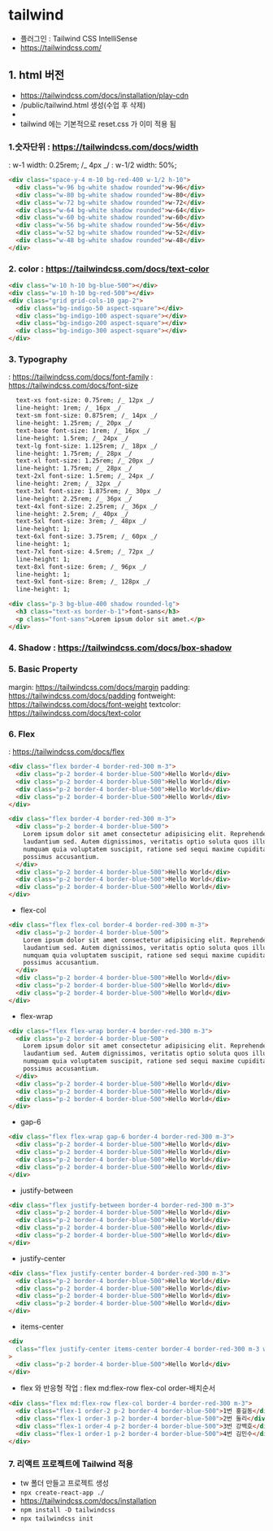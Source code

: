 # tailwind

- 플러그인 : Tailwind CSS IntelliSense
- https://tailwindcss.com/

## 1. html 버전

- https://tailwindcss.com/docs/installation/play-cdn
- /public/tailwind.html 생성(수업 후 삭제)
- <script src="https://cdn.tailwindcss.com"></script>
- tailwind 에는 기본적으로 reset.css 가 이미 적용 됨

### 1.숫자단위 : https://tailwindcss.com/docs/width

: w-1 width: 0.25rem; /_ 4px _/
: w-1/2 width: 50%;

```html
<div class="space-y-4 m-10 bg-red-400 w-1/2 h-10">
  <div class="w-96 bg-white shadow rounded">w-96</div>
  <div class="w-80 bg-white shadow rounded">w-80</div>
  <div class="w-72 bg-white shadow rounded">w-72</div>
  <div class="w-64 bg-white shadow rounded">w-64</div>
  <div class="w-60 bg-white shadow rounded">w-60</div>
  <div class="w-56 bg-white shadow rounded">w-56</div>
  <div class="w-52 bg-white shadow rounded">w-52</div>
  <div class="w-48 bg-white shadow rounded">w-48</div>
</div>
```

### 2. color : https://tailwindcss.com/docs/text-color

```html
<div class="w-10 h-10 bg-blue-500"></div>
<div class="w-10 h-10 bg-red-500"></div>
<div class="grid grid-cols-10 gap-2">
  <div class="bg-indigo-50 aspect-square"></div>
  <div class="bg-indigo-100 aspect-square"></div>
  <div class="bg-indigo-200 aspect-square"></div>
  <div class="bg-indigo-300 aspect-square"></div>
</div>
```

### 3. Typography

: https://tailwindcss.com/docs/font-family
: https://tailwindcss.com/docs/font-size

```txt
  text-xs font-size: 0.75rem; /_ 12px _/
  line-height: 1rem; /_ 16px _/
  text-sm font-size: 0.875rem; /_ 14px _/
  line-height: 1.25rem; /_ 20px _/
  text-base font-size: 1rem; /_ 16px _/
  line-height: 1.5rem; /_ 24px _/
  text-lg font-size: 1.125rem; /_ 18px _/
  line-height: 1.75rem; /_ 28px _/
  text-xl font-size: 1.25rem; /_ 20px _/
  line-height: 1.75rem; /_ 28px _/
  text-2xl font-size: 1.5rem; /_ 24px _/
  line-height: 2rem; /_ 32px _/
  text-3xl font-size: 1.875rem; /_ 30px _/
  line-height: 2.25rem; /_ 36px _/
  text-4xl font-size: 2.25rem; /_ 36px _/
  line-height: 2.5rem; /_ 40px _/
  text-5xl font-size: 3rem; /_ 48px _/
  line-height: 1;
  text-6xl font-size: 3.75rem; /_ 60px _/
  line-height: 1;
  text-7xl font-size: 4.5rem; /_ 72px _/
  line-height: 1;
  text-8xl font-size: 6rem; /_ 96px _/
  line-height: 1;
  text-9xl font-size: 8rem; /_ 128px _/
  line-height: 1;
```

```html
<div class="p-3 bg-blue-400 shadow rounded-lg">
  <h3 class="text-xs border-b-1">font-sans</h3>
  <p class="font-sans">Lorem ipsum dolor sit amet.</p>
</div>
```

### 4. Shadow : https://tailwindcss.com/docs/box-shadow

### 5. Basic Property

margin: https://tailwindcss.com/docs/margin
padding: https://tailwindcss.com/docs/padding
fontweight: https://tailwindcss.com/docs/font-weight
textcolor: https://tailwindcss.com/docs/text-color

### 6. Flex

: https://tailwindcss.com/docs/flex

```html
<div class="flex border-4 border-red-300 m-3">
  <div class="p-2 border-4 border-blue-500">Hello World</div>
  <div class="p-2 border-4 border-blue-500">Hello World</div>
  <div class="p-2 border-4 border-blue-500">Hello World</div>
  <div class="p-2 border-4 border-blue-500">Hello World</div>
</div>
```

```html
<div class="flex border-4 border-red-300 m-3">
  <div class="p-2 border-4 border-blue-500">
    Lorem ipsum dolor sit amet consectetur adipisicing elit. Reprehenderit,
    laudantium sed. Autem dignissimos, veritatis optio soluta quos illum, unde
    numquam quia voluptatem suscipit, ratione sed sequi maxime cupiditate
    possimus accusantium.
  </div>
  <div class="p-2 border-4 border-blue-500">Hello World</div>
  <div class="p-2 border-4 border-blue-500">Hello World</div>
  <div class="p-2 border-4 border-blue-500">Hello World</div>
</div>
```

- flex-col

```html
<div class="flex flex-col border-4 border-red-300 m-3">
  <div class="p-2 border-4 border-blue-500">
    Lorem ipsum dolor sit amet consectetur adipisicing elit. Reprehenderit,
    laudantium sed. Autem dignissimos, veritatis optio soluta quos illum, unde
    numquam quia voluptatem suscipit, ratione sed sequi maxime cupiditate
    possimus accusantium.
  </div>
  <div class="p-2 border-4 border-blue-500">Hello World</div>
  <div class="p-2 border-4 border-blue-500">Hello World</div>
  <div class="p-2 border-4 border-blue-500">Hello World</div>
</div>
```

- flex-wrap

```html
<div class="flex flex-wrap border-4 border-red-300 m-3">
  <div class="p-2 border-4 border-blue-500">
    Lorem ipsum dolor sit amet consectetur adipisicing elit. Reprehenderit,
    laudantium sed. Autem dignissimos, veritatis optio soluta quos illum, unde
    numquam quia voluptatem suscipit, ratione sed sequi maxime cupiditate
    possimus accusantium.
  </div>
  <div class="p-2 border-4 border-blue-500">Hello World</div>
  <div class="p-2 border-4 border-blue-500">Hello World</div>
  <div class="p-2 border-4 border-blue-500">Hello World</div>
</div>
```

- gap-6

```html
<div class="flex flex-wrap gap-6 border-4 border-red-300 m-3">
  <div class="p-2 border-4 border-blue-500">Hello World</div>
  <div class="p-2 border-4 border-blue-500">Hello World</div>
  <div class="p-2 border-4 border-blue-500">Hello World</div>
  <div class="p-2 border-4 border-blue-500">Hello World</div>
</div>
```

- justify-between

```html
<div class="flex justify-between border-4 border-red-300 m-3">
  <div class="p-2 border-4 border-blue-500">Hello World</div>
  <div class="p-2 border-4 border-blue-500">Hello World</div>
  <div class="p-2 border-4 border-blue-500">Hello World</div>
  <div class="p-2 border-4 border-blue-500">Hello World</div>
</div>
```

- justify-center

```html
<div class="flex justify-center border-4 border-red-300 m-3">
  <div class="p-2 border-4 border-blue-500">Hello World</div>
  <div class="p-2 border-4 border-blue-500">Hello World</div>
  <div class="p-2 border-4 border-blue-500">Hello World</div>
  <div class="p-2 border-4 border-blue-500">Hello World</div>
</div>
```

- items-center

```html
<div
  class="flex justify-center items-center border-4 border-red-300 m-3 w-80 h-80"
>
  <div class="p-2 border-4 border-blue-500">Hello World</div>
</div>
```

- flex 와 반응형 작업
  : flex md:flex-row flex-col order-배치순서

```html
<div class="flex md:flex-row flex-col border-4 border-red-300 m-3">
  <div class="flex-1 order-2 p-2 border-4 border-blue-500">1번 홍길동</div>
  <div class="flex-1 order-3 p-2 border-4 border-blue-500">2번 둘리</div>
  <div class="flex-1 order-4 p-2 border-4 border-blue-500">3번 강백호</div>
  <div class="flex-1 order-1 p-2 border-4 border-blue-500">4번 김민수</div>
</div>
```

### 7. 리액트 프로젝트에 Tailwind 적용

- tw 폴더 만들고 프로젝트 생성
- `npx create-react-app ./`
- https://tailwindcss.com/docs/installation
- `npm install -D tailwindcss`
- `npx tailwindcss init`
